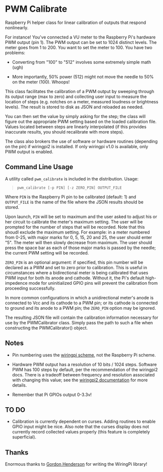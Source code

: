 PWM Calibrate
=============

Raspberry Pi helper class for linear calibration of outputs that respond nonlinearly.

For instance! You've connected a VU meter to the Raspberry Pi's hardware PWM output (pin 1). The PWM output can be set to 1024 distinct levels. The meter goes from 1 to 200. You want to set the meter to 100. You have two problems:

* Converting from "100" to "512" involves some extremely simple math (ugh)

* More importantly, 50% power (512) might not move the needle to 50% on the meter (100). Whoops!

This class facilitates the calibration of a PWM output by sweeping through its output range (max to zero) and collecting user input to measure the location of steps (e.g. notches on a meter, measured loudness or brightness levels). The result is stored to disk as JSON and reloaded as needed. 

You can then set the value by simply asking for the step; the class will figure out the appropriate PWM setting based on the loaded calibration file. Values located between steps are linearly interpolated (if this provides inaccurate results, you should recalibrate with more steps).

The class also brokers the use of software or hardware routines (depending on the pin) if wiringpi2 is installed. If only wiringpi v1.0 is available, only PWM output is enabled.

Command Line Usage
------------------

A utility called `pwm_calibrate` is included in the distribution. Usage:

> `pwm_calibrate [-p PIN] [-z ZERO_PIN] OUTPUT_FILE`

Where `PIN` is the Raspberry Pi pin to be calibrated (default: 1) and `OUTPUT_FILE` is the name of the file where the JSON results should be stored. 

Upon launch, `PIN` will be set to maximum and the user asked to adjust his or her circuit to calibrate the meter's maximum setting. The user will be prompted for the number of steps that will be recorded. Note that this shoudl exclude the maximum setting. For example: in a meter numbered from 0-25, with major marks for 0, 5, 15, 20 and 25, the user should enter "5". The meter will then slowly decrease from maximum. The user should press the space bar as each of those major marks is passed by the needle; the current PWM setting will be recorded.

`ZERO_PIN` is an optional argument: if specified, this pin number will be declared as a PWM and set to zero prior to calibration. This is useful in circumstances where a bidirectional meter is being calibrated that uses PWM input for both its anode and cathode. Without it, the Pi's default high-impedence mode for uninitialized GPIO pins will prevent the calibration from proceeding successfully. 

In more common configurations in which a unidirectional meter's anode is connected to Vcc and its cathode to a PWM pin; or its cathode is connected to ground and its anode to a PWM pin; the `ZERO_PIN` option may be ignored.

The resulting JSON file will contain the calibration information necessary for use by the PWMCalibrator class. Simply pass the path to such a file when constructing the PWMCalibrator() object.


Notes
-----

* Pin numbering uses the [wiringpi scheme](http://wiringpi.com/pins/), not the Raspberry Pi scheme.

* Hardware PWM output has a resolution of 10 bits / 1024 steps. Software PWM has 100 steps by default, per the recommendation of the wiringpi2 docs. There is a tradeoff between frequency and resolution associated with changing this value; see the [wiringpi2 documentation](http://wiringpi.com/reference/software-pwm-library/) for more details.

* Remember that Pi GPIOs output 0-3.3v!

TO DO
-----

* Calibration is currently dependent on curses. Adding routines to enable GPIO input might be nice. Also note that the curses display does not currently record collected values properly (this feature is completely superficial).

Thanks
------

Enormous thanks to [Gordon Henderson](http://projects.drogon.net/) for writing the WiringPi library!